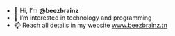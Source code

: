 - 👋 Hi, I’m **@beezbrainz**
- 👀 I’m interested in technology and programming
- 📫 Reach all details in my website www.beezbrainz.tn

<!---
beezbrainz/beezbrainz is a ✨ special ✨ repository because its `README.md` (this file) appears on your GitHub profile.
You can click the Preview link to take a look at your changes.
--->
